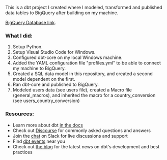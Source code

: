This is a dbt project I created where I modeled, transformed and published data tables to BigQuery after building on my machine.

[BigQuery Database link](https://console.cloud.google.com/bigquery?ws=!1m4!1m3!3m2!1sproject-cp-2021!2sdbt_data).

### What I did:
1. Setup Python.
2. Setup Visual Studio Code for Windows.
3. Configured dbt-core on my local Windows machine.
4. Added the YAML configuration file "profiles.yml" to be able to connect my machine to BigQuery.
5. Created a SQL data model in this repository, and created a second model dependent on the first.
6. Ran dbt-core and published to BigQuery.
7. Modeled users data (see users file), created a Macro file (general_macros), and inherited the macro for a country_conversion (see users_country_conversion)

### Resources:
- Learn more about dbt [in the docs](https://docs.getdbt.com/docs/introduction)
- Check out [Discourse](https://discourse.getdbt.com/) for commonly asked questions and answers
- Join the [chat](http://slack.getdbt.com/) on Slack for live discussions and support
- Find [dbt events](https://events.getdbt.com) near you
- Check out [the blog](https://blog.getdbt.com/) for the latest news on dbt's development and best practices
